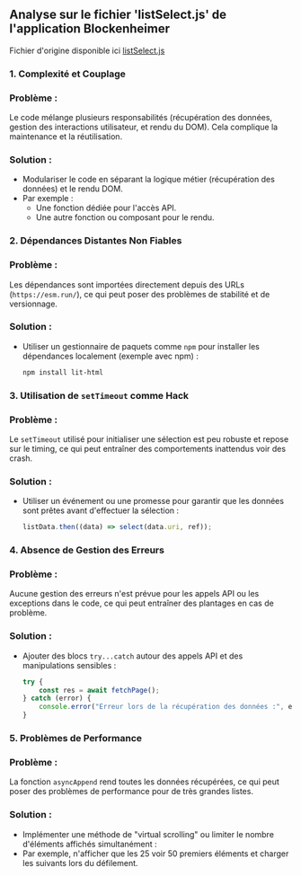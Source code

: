 ## Analyse sur le fichier 'listSelect.js' de l'application Blockenheimer

Fichier d'origine disponible ici [listSelect.js](https://codeberg.org/xormetric/bblock/src/branch/main/src/listSelect.js)

### 1. Complexité et Couplage

### Problème :
Le code mélange plusieurs responsabilités (récupération des données, gestion des interactions utilisateur, et rendu du DOM). Cela complique la maintenance et la réutilisation.

### Solution :
- Modulariser le code en séparant la logique métier (récupération des données) et le rendu DOM.
- Par exemple :
  - Une fonction dédiée pour l'accès API.
  - Une autre fonction ou composant pour le rendu.


### 2. Dépendances Distantes Non Fiables

### Problème :
Les dépendances sont importées directement depuis des URLs (`https://esm.run/`), ce qui peut poser des problèmes de stabilité et de versionnage.

### Solution :
- Utiliser un gestionnaire de paquets comme `npm` pour installer les dépendances localement (exemple avec npm) :
  ```bash
  npm install lit-html
  ```


### 3. Utilisation de `setTimeout` comme Hack

### Problème :
Le `setTimeout` utilisé pour initialiser une sélection est peu robuste et repose sur le timing, ce qui peut entraîner des comportements inattendus voir des crash.

### Solution :
- Utiliser un événement ou une promesse pour garantir que les données sont prêtes avant d'effectuer la sélection :
  ```javascript
  listData.then((data) => select(data.uri, ref));
  ```


### 4. Absence de Gestion des Erreurs

### Problème :
Aucune gestion des erreurs n'est prévue pour les appels API ou les exceptions dans le code, ce qui peut entraîner des plantages en cas de problème.

### Solution :
- Ajouter des blocs `try...catch` autour des appels API et des manipulations sensibles :
  ```javascript
  try {
      const res = await fetchPage();
  } catch (error) {
      console.error("Erreur lors de la récupération des données :", error);
  }
  ```


### 5. Problèmes de Performance

### Problème :
La fonction `asyncAppend` rend toutes les données récupérées, ce qui peut poser des problèmes de performance pour de très grandes listes.

### Solution :
- Implémenter une méthode de "virtual scrolling" ou limiter le nombre d'éléments affichés simultanément :
- Par exemple, n'afficher que les 25 voir 50 premiers éléments et charger les suivants lors du défilement.
